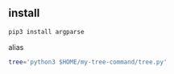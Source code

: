 
## install 
```sh
pip3 install argparse
```
alias
```sh
tree='python3 $HOME/my-tree-command/tree.py'
```
